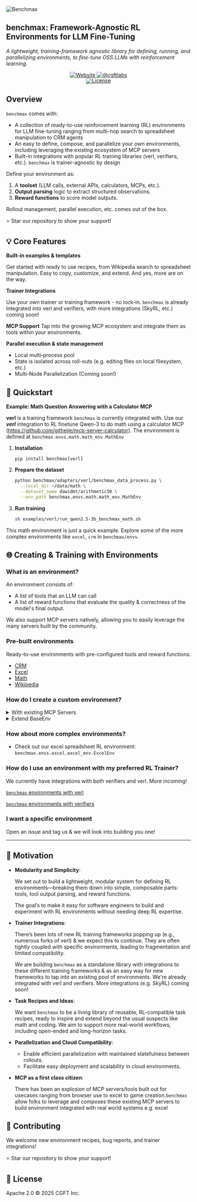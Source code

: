 <picture>
  <img alt="Benchmax" src="./static/benchmax.png"  width="full">
</picture>

## benchmax: Framework-Agnostic RL Environments for LLM Fine-Tuning
*A lightweight, training-framework agnostic library for defining, running, and parallelizing environments, to fine-tune OSS LLMs with reinforcement learning.*
<div align="center">
</div>
<div id="badges" align="center">
  <a href="https://cgft.io">
    <img src="https://img.shields.io/badge/cgft.io-blue?style=for-the-badge" alt="Website"/>
  </a>
  <a href="https://x.com/cgftlabs">
    <img src="https://img.shields.io/badge/Follow @cgftlabs-black?style=for-the-badge&logo=X&logoColor=white" alt="@cgftlabs"/>
  </a>
</div>
<div align="center" style="line-height: 1;">
  <a href="https://github.com/girishbarca/benchmax/blob/main/LICENSE"><img alt="License" src="https://img.shields.io/badge/License-Apache_2.0-blue.svg"/></a>
</div>

## Overview

`benchmax` comes with:

- A collection of ready-to-use reinforcement learning (RL) environments for LLM fine-tuning ranging from multi-hop search to spreadsheet manipulation to CRM agents
- An easy to define, compose, and parallelize your own environments, including leveraging the existing ecosystem of MCP servers
- Built-in integrations with popular RL training libraries (verl, verifiers, etc.). `benchmax` is trainer-agnostic by design

Define your environment as:

1. A **toolset** (LLM calls, external APIs, calculators, MCPs, etc.).
2. **Output parsing** logic to extract structured observations.
3. **Reward functions** to score model outputs.

Rollout management, parallel execution, etc. comes out of the box.

⭐ Star our repository to show your support!

## 💡 Core Features

**Built-in examples & templates**

Get started with ready to use recipes, from Wikipedia search to spreadsheet manipulation. Easy to copy, customize, and extend. And yes, more are on the way.

**Trainer Integrations**

Use your own trainer or training framework - no lock-in. `benchmax` is already Integrated into verl and verifiers, with more integrations (SkyRL, etc.) coming soon!

**MCP Support**
Tap into the growing MCP ecosystem and integrate them as tools within your environments.

**Parallel execution & state management**

- Local multi‐process pool
- State is isolated across roll-outs (e.g. editing files on local filesystem, etc.)
- Multi-Node Parallelization (Coming soon!)

## 📘 Quickstart

**Example: Math Question Answering with a Calculator MCP**

**verl** is a training framework `benchmax` is currently integrated with. Use our ***verl*** integration to RL finetune Qwen-3 to do math using a calculator MCP (https://github.com/githejie/mcp-server-calculator). The environment is defined at `benchmax.envs.math.math_env.MathEnv`

1. **Installation**

    `pip install benchmax[verl]`

1. **Prepare the dataset**
    
    ```bash
    python benchmax/adapters/verl/benchmax_data_process.py \
      --local_dir ~/data/math \
      --dataset_name dawidmt/arithmetic50 \
      --env_path benchmax.envs.math.math_env.MathEnv
    ```
    
2. **Run training**
    
    ```bash
    sh examples/verl/run_qwen2.5-3b_benchmax_math.sh
    ```

This math environment is just a quick example. Explore some of the more complex environments like `excel`, `crm` in `benchmax/envs`.

## 🌐 Creating & Training with Environments

### What is an environment?

An environment consists of:

- A list of tools that an LLM can call
- A list of reward functions that evaluate the quality & correctness of the model's final output.

We also support MCP servers natively, allowing you to easily leverage the many servers built by the community.

### Pre-built environments

Ready-to-use environments with pre-configured tools and reward functions.

- [CRM](benchmax/envs/crm/README.md)
- [Excel](benchmax/envs/excel/README.md) 
- [Math](benchmax/envs/math/README.md)
- [Wikipedia](benchmax/envs/wikipedia/README.md)

### How do I create a custom environment?

<details>
<summary>With existing MCP Servers</summary>
    
To create a custom environment using an MCP server (like a calculator, browser, or spreadsheet), you can extend `LocalMCPEnv`. Here's a quick step-by-step guide using `benchmax.envs.math.math_env.MathEnv` as an example.

### 1. **Define a System Prompt**

This prompt guides the LLM’s behavior. It can include any instruction, such as how to format the answer or when to use tools.

```python
SYSTEM_PROMPT = """Please use the tools provided to do any computation.
Write your complete answer on the final line only, within the xml tags <answer></answer>.
"""
```

### 2. **Configure MCP Server(s)**

Define the MCP servers to be launched. You can configure one or more:

```python
MCP_CONFIG = """
{
  "mcpServers": {
    "server-name": {
      "command": "uvx",
      "args": ["mcp_server_calculator"]
    }
  }
}
"""
```

### 3. **Write a Reward Function**

The reward function evaluates how "correct" the model's output is, based on structured output. Here’s a simple XML-based example:

Note that `**kwargs` contains all the other fields in your dataset, so feel free to use them in `reward_func` calculations.

```python
def reward_func(prompt, completion, ground_truth, workspace, **kwargs):
    m = re.search(r'<answer>(.*?)</answer>', completion, flags=re.IGNORECASE | re.DOTALL)
    if not m:
        return 0.0
    answer_text = unescape(m.group(1)).strip().lower()
    return float(ground_truth.lower() == answer_text)
```

### 4. Define **`dataset_preprocess`**

If your dataset is not already standardized, implement this method to convert a raw example into a standardized one with:

- `"prompt"`: A fully constructed string prompt.
- `"ground_truth"`: A known correct output (optional depending on reward).
- `"init_rollout_args"`: Arguments needed to initialize a rollout.

Example for our math task:

```python
def dataset_preprocess(self, example: dict) -> StandardizedExample:
    return StandardizedExample(
        prompt=example.get("task", ""),
        ground_truth=example.get("answer", ""),
        init_rollout_args={}
    )
```

<details>
<summary>Notes on init_rollout_args</summary>
The `init_rollout_args` dictionary is passed from `dataset_preprocess()` to your environment's `init_rollout()` method. It is used to initialize any **per-example files, resources, or execution context** needed before a rollout begins.

Common use cases include:

- **Input files**: For environments that manipulate files like spreadsheets, images, or databases, pass the necessary file paths.
- **Version control**: For code-related tasks, you might pass a `commit_id` to check out the correct code state.
- **Task-specific settings**: Pass metadata like cell ranges, task IDs, or execution flags.

Example:

```python
# Inside dataset_preprocess
return {
    "prompt": "...",
    "ground_truth": "...",
    "init_rollout_args": {
        "spreadsheet_path": "/path/to/1_001_input.xlsx"
    }
}
```

Then in your `init_rollout()` method:

```python
def init_rollout(self, rollout_id: str, **rollout_args):
    spreadsheet_path = rollout_args["spreadsheet_path"]
    workspace = self.get_rollout_workspace(rollout_id)

    # Copy the input file into the rollout's workspace
    shutil.copy(spreadsheet_path, workspace / Path(spreadsheet_path).name)
```

This pattern ensures each rollout starts with the correct inputs and configuration.
</details>
    

### 5. **Extend `LocalMCPEnv`**

Now bring everything together into a custom environment class:

```python
from envs.local_mcp_env import LocalMCPEnv
from typing import List

class MathEnv(LocalMCPEnv):
    """Environment for math problems, using local MCP tools."""

    system_prompt: str = SYSTEM_PROMPT
    reward_funcs: List[RewardFunction] = [reward_func]

    def __init__(self, **kwargs):
        super().__init__(MCP_CONFIG)
    
    def dataset_preprocess(self, example: Any) -> StandardizedExample:
        return StandardizedExample(
            prompt=example.get("task", ""),
            ground_truth=example.get("answer", ""),
            init_rollout_args={}
        )
```

You're done! This environment is now compatible with `benchmax` and can be plugged into any compatible RL trainer.
</details>
<details>
<summary>Extend BaseEnv</summary>
If you don’t need MCP servers, you can build a environment from scratch by extending `BaseEnv` directly. Here's how to make a minimal math environment with a single tool: an arithmetic evaluator.

### 1. **Define the system prompt**

This helps instruct the model on how to interact with the tool and format output.

```python
SYSTEM_PROMPT = """Use the `evaluate` tool to perform any computation.
Write your final answer on the last line inside <answer>...</answer>.
"""
```

### 2. **Create a reward function**

We'll score the model 1.0 if it places the correct answer inside `<answer>...</answer>` tags:

```python
import re
from html import unescape
from pathlib import Path

def reward_func(prompt: str, completion: str, ground_truth: str, workspace: Path, **kwargs) -> float:
    m = re.search(r'<answer>(.*?)</answer>', completion, flags=re.IGNORECASE | re.DOTALL)
    if not m:
        return 0.0
    answer_text = unescape(m.group(1)).strip().lower()
    return float(answer_text == ground_truth.lower())
```

### 3. **Define your math tool**

A simple safe `eval` for math expressions:

```python
def evaluate_expression(expr: str) -> str:
    try:
        result = eval(expr, {"__builtins__": {}})
        return str(result)
    except Exception as e:
        return f"Error: {str(e)}"
```

### 4. **Create the environment class**

Bring it all together in a subclass of `BaseEnv`:

```python
class SimpleMathEnv(BaseEnv):
    system_prompt: str = SYSTEM_PROMPT
    _reward_funcs: List[RewardFunction] = [reward_func]

    def __init__(self):
        eval_tool = ToolDefinition(
            name="evaluate",
            description="Safely evaluate a math expression like '2 + 3 * 4'.",
            input_schema={
                "type": "object",
                "properties": {
                    "expr": {
                        "type": "string",
                        "description": "Math expression to evaluate.",
                    },
                },
                "required": ["expr"],
            }
        )
        self.tools: Dict[str, Tuple[ToolDefinition, Callable]] = {
            "evaluate": (eval_tool, evaluate_expression)
        }
    def dataset_preprocess(self, example: dict) -> StandardizedExample:
        return {
            "prompt": f"Question: {example['question']}\n\nWrite your answer below.",
            "ground_truth": example.get("answer", ""),
            "init_rollout_args": {}
    }

    def list_tools(self) -> List[ToolDefinition]:
        return [tool_def for tool_def, _ in self.tools.values()]

    def run_tool(self, rollout_id: str, tool_name: str, **tool_args) -> Any:
        _, tool_fn = self.tools[tool_name]
        return tool_fn(**tool_args)
```
</details>

### How about more complex environments?

- Check out our excel spreadsheet RL environment: `benchmax.envs.excel.excel_env.ExcelEnv`

### How do I use an environment with my preferred RL Trainer?

We currently have integrations with both verifiers and verl. More incoming!

[`benchmax` environments with verl](/examples/verl/README.md)

[`benchmax` environments with verifiers](/examples/verifiers/README.md)

### I want a specific environment

Open an issue and tag us & we will look into building you one!

---

## 🎯 Motivation

- **Modularity and Simplicity**:
    
    We set out to build a lightweight, modular system for defining RL environments—breaking them down into simple, composable parts: tools, tool output parsing, and reward functions.
    
    The goal’s to make it easy for software engineers to build and experiment with RL environments without needing deep RL expertise.
    
- **Trainer Integrations**:
    
    There’s been lots of new RL training frameworks popping up (e.g., numerous forks of verl) & we expect this to continue. They are often tightly coupled with specific environments, leading to fragmentation and limited compatibility. 
    
    We are building `benchmax` as a standalone library with integrations to these different training frameworks & as an easy way for new frameworks to tap into an existing pool of environments. We're already integrated with verl and verifiers. More integrations (e.g. SkyRL) coming soon!
    
- **Task Recipes and Ideas**:
    
    We want `benchmax` to be a living library of reusable, RL-compatible task recipes, ready to inspire and extend beyond the usual suspects like math and coding. We aim to support more real-world workflows, including open-ended and long-horizon tasks.
    
- **Parallelization and Cloud Compatibility**:
    - Enable efficient parallelization with maintained statefulness between rollouts.
    - Facilitate easy deployment and scalability in cloud environments.
- **MCP as a first class citizen**:
    
    There has been an explosion of MCP servers/tools built out for usecases ranging from browser use to excel to game creation.`benchmax` allow folks to leverage and composes these existing MCP servers to build environment integrated with real world systems e.g. excel
    

## 🤝 Contributing

We welcome new environment recipes, bug reports, and trainer integrations!

⭐ Star our repository to show your support!

## 📜 License

Apache 2.0 © 2025 CGFT Inc.
